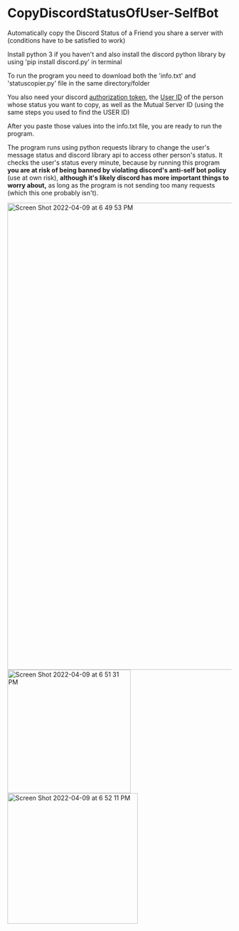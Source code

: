 # CopyDiscordStatusOfUser-SelfBot
Automatically copy the Discord Status of a Friend you share a server with (conditions have to be satisfied to work)

Install python 3 if you haven't and also install the discord python library by using 'pip install discord.py' in terminal

To run the program you need to download both the 'info.txt' and 'statuscopier.py' file in the same directory/folder

You also need your discord [authorization token](https://www.youtube.com/watch?v=YEgFvgg7ZPI), the [User ID](https://techswift.org/2020/04/22/how-to-find-your-user-id-on-discord/) of the person whose status you want to copy, as well as the Mutual Server ID (using the same steps you used to find the USER ID)

After you paste those values into the info.txt file, you are ready to run the program.

The program runs using python requests library to change the user's message status and discord library api to access other person's status. It checks the user's status every minute, because by running this program **you are at risk of being banned by violating discord's anti-self bot policy** (use at own risk), **although it's likely discord has more important things to worry about,** as long as the program is not sending too many requests (which this one probably isn't).

<img width="1048" alt="Screen Shot 2022-04-09 at 6 49 53 PM" src="https://user-images.githubusercontent.com/85262856/162597760-9ac09009-c18b-4570-a5bb-6f365a05bc05.png">


<img width="277" alt="Screen Shot 2022-04-09 at 6 51 31 PM" src="https://user-images.githubusercontent.com/85262856/162597816-b022b839-c658-4c25-a4f7-f6c3b34b7c23.png">
<img width="293" alt="Screen Shot 2022-04-09 at 6 52 11 PM" src="https://user-images.githubusercontent.com/85262856/162597818-4c70e4dc-3471-406b-91a9-345265e337c2.png">
